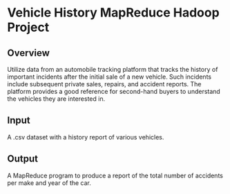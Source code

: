 # Vehicle History MapReduce Hadoop Project

## Overview
Utilize data from an automobile tracking platform that tracks the history of important incidents after the initial sale of a new vehicle. Such incidents include subsequent private sales, repairs, and accident reports. The platform provides a good reference for second-hand buyers to understand the vehicles they are interested in.

## Input
A .csv dataset with a history report of various vehicles.

## Output
A MapReduce program to produce a report of the total number of accidents per make and
year of the car.